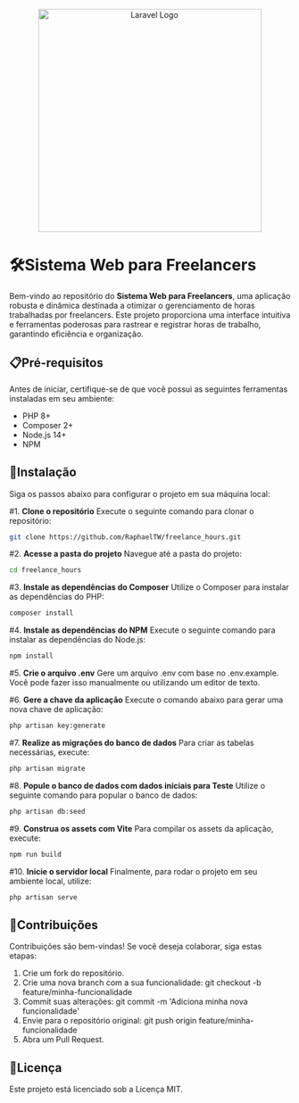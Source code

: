<p align="center"><a href="https://laravel.com" target="_blank"><img src="https://raw.githubusercontent.com/laravel/art/master/logo-lockup/5%20SVG/2%20CMYK/1%20Full%20Color/laravel-logolockup-cmyk-red.svg" width="400" alt="Laravel Logo"></a></p>

# 🛠️Sistema Web para Freelancers

Bem-vindo ao repositório do **Sistema Web para Freelancers**, uma aplicação robusta e dinâmica destinada a otimizar o gerenciamento de horas trabalhadas por freelancers. Este projeto proporciona uma interface intuitiva e ferramentas poderosas para rastrear e registrar horas de trabalho, garantindo eficiência e organização.

## 📋Pré-requisitos

Antes de iniciar, certifique-se de que você possui as seguintes ferramentas instaladas em seu ambiente:

- PHP 8+
- Composer 2+
- Node.js 14+
- NPM

## **🚀Instalação**
Siga os passos abaixo para configurar o projeto em sua máquina local:

#1. **Clone o repositório**
   Execute o seguinte comando para clonar o repositório:
   ```bash
   git clone https://github.com/RaphaelTW/freelance_hours.git
   ```

#2. **Acesse a pasta do projeto**
Navegue até a pasta do projeto:
```bash
cd freelance_hours
```
#3. **Instale as dependências do Composer**
Utilize o Composer para instalar as dependências do PHP:
```bash
composer install
```
#4. **Instale as dependências do NPM**
Execute o seguinte comando para instalar as dependências do Node.js:
```bash
npm install
```
#5. **Crie o arquivo .env**
Gere um arquivo .env com base no .env.example. Você pode fazer isso manualmente ou utilizando um editor de texto.

#6. **Gere a chave da aplicação**
Execute o comando abaixo para gerar uma nova chave de aplicação:
```bash
php artisan key:generate
```
#7. **Realize as migrações do banco de dados**
Para criar as tabelas necessárias, execute:
```bash
php artisan migrate
```
#8. **Popule o banco de dados com dados iniciais para Teste**
Utilize o seguinte comando para popular o banco de dados:
```bash
php artisan db:seed
```
#9. **Construa os assets com Vite**
Para compilar os assets da aplicação, execute:
```bash
npm run build
```
#10. **Inicie o servidor local**
Finalmente, para rodar o projeto em seu ambiente local, utilize:
```bash
php artisan serve
```

## **🤝Contribuições**
Contribuições são bem-vindas! Se você deseja colaborar, siga estas etapas:

1. Crie um fork do repositório.
2. Crie uma nova branch com a sua funcionalidade: git checkout -b feature/minha-funcionalidade
3. Commit suas alterações: git commit -m 'Adiciona minha nova funcionalidade'
4. Envie para o repositório original: git push origin feature/minha-funcionalidade
5. Abra um Pull Request.

## **📝Licença**
Este projeto está licenciado sob a Licença MIT.

